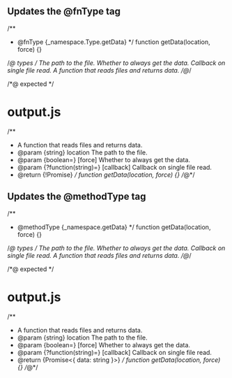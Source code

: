 ## Updates the @fnType tag
/**
 * @fnType {_namespace.Type.getData}
 */
function getData(location, force) {}

/*@ types */
<types namespace="_namespace">
  <type name="Type">
    <fn async return="boolean" name="getData">
      <arg string name="location">The path to the file.</arg>
      <arg opt boolean name="force">Whether to always get the data.</arg>
      <arg type="?function(string)=" name="callback">Callback on single file read.</arg>
      A function that reads files and returns data.
    </fn>
  </type>
</types>
/*@*/

/*@ expected */
# output.js

/**
 * A function that reads files and returns data.
 * @param {string} location The path to the file.
 * @param {boolean=} [force] Whether to always get the data.
 * @param {?function(string)=} [callback] Callback on single file read.
 * @return {!Promise<boolean>}
 */
function getData(location, force) {}
/*@*/

## Updates the @methodType tag
/**
 * @methodType {_namespace.getData}
 */
function getData(location, force) {}

/*@ types */
<types namespace="_namespace">
  <method name="getData" async return="{ data: string }">
    <arg string name="location">The path to the file.</arg>
    <arg opt boolean name="force">Whether to always get the data.</arg>
    <arg type="?function(string)=" name="callback">Callback on single file read.</arg>
    A function that reads files and returns data.
  </method>
</types>
/*@*/

/*@ expected */
# output.js

/**
 * A function that reads files and returns data.
 * @param {string} location The path to the file.
 * @param {boolean=} [force] Whether to always get the data.
 * @param {?function(string)=} [callback] Callback on single file read.
 * @return {Promise<{ data: string }>}
 */
function getData(location, force) {}
/*@*/